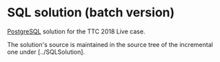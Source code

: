 # SQL solution (batch version)

[PostgreSQL](https://www.postgresql.org/) solution for the TTC 2018 Live case.

The solution's source is maintained in the source tree of the incremental one under [../SQLSolution].
